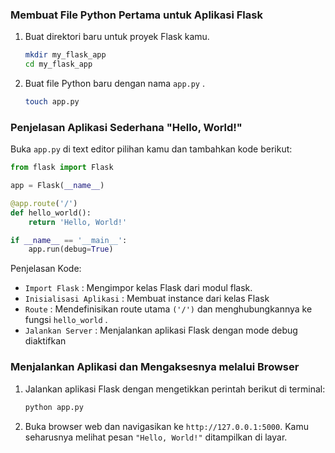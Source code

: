 <div class="space-y-3">
  <h3 class="text-lg leading-snug dark:text-zinc-300"><strong>Membuat File Python Pertama untuk Aplikasi Flask</strong></h3>
  <ol className="list-decimal space-y-3 pb-2 pl-10">
  <li>
    <p>Buat direktori baru untuk proyek Flask kamu.</p>
    
```bash
mkdir my_flask_app
cd my_flask_app
```
  </li>

  <li>
    <p>Buat file Python baru dengan nama <code>app.py</code> .</p>

```bash
touch app.py
```

  </li>
  </ol>
</div>

<div class="space-y-3">
  <h3 class="text-lg leading-snug dark:text-zinc-300"><strong>Penjelasan Aplikasi Sederhana "Hello, World!"</strong></h3>
  <p>Buka <code>app.py</code> di text editor pilihan kamu dan tambahkan kode berikut:</p>

```python
from flask import Flask

app = Flask(__name__)

@app.route('/')
def hello_world():
    return 'Hello, World!'

if __name__ == '__main__':
    app.run(debug=True)
```

  <p>Penjelasan Kode:</p>
  <ul className="list-disc space-y-3 pb-2 pl-10">
    <li><code>Import Flask</code> : Mengimpor kelas Flask dari modul flask.</li>
    <li><code>Inisialisasi Aplikasi</code> : Membuat instance dari kelas Flask</li>
    <li><code>Route</code> : Mendefinisikan route utama <code>('/')</code> dan menghubungkannya ke fungsi <code>hello_world</code> .</li>
    <li><code>Jalankan Server</code> : Menjalankan aplikasi Flask dengan mode debug diaktifkan</li> 
  </ul>
</div>

<div class="space-y-3">
  <h3 class="text-lg leading-snug dark:text-zinc-300"><strong>Menjalankan Aplikasi dan Mengaksesnya melalui Browser</strong></h3>
  <ol className="list-decimal space-y-3 pb-2 pl-10">
  <li>
    <p>Jalankan aplikasi Flask dengan mengetikkan perintah berikut di terminal:</p>
    
```bash
python app.py
```
  </li>

  <li>
    <p>Buka browser web dan navigasikan ke <code>http://127.0.0.1:5000</code>. Kamu seharusnya melihat pesan <code>"Hello, World!"</code> ditampilkan di layar.</p>
  </li>
  </ol>
</div>
